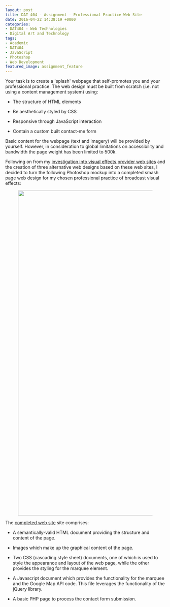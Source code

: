 ```yaml
---
layout: post
title: DAT 404 - Assignment - Professional Practice Web Site
date: 2016-04-22 14:38:19 +0000
categories:
- DAT404 - Web Technologies
- Digital Art and Technology
tags:
- Academic
- DAT404
- JavaScript
- Photoshop
- Web Development
featured_image: assignment_feature
---
```

Your task is to create a 'splash' webpage that self-promotes you and your professional practice. The web design must be built from scratch (i.e. not using a content management system) using:

- The structure of HTML elements

- Be aesthetically styled by CSS

- Responsive through JavaScript interaction

- Contain a custom built contact-me form

Basic content for the webpage (text and imagery) will be provided by yourself. However, in consideration to global limitations on accessibility and bandwidth the page weight has been limited to 500k.

<p>Following on from my <a href="http://www.circleseven.co.uk/2016/03/29/dat-404-web-technologies-assignment-preparation/">investigation </a><a href="{{ site.baseurl }}/dat-404-web-technologies-assignment-preparation/">into visual effects provider web sites</a> and the creation of three alternative web designs based on these web sites, I decided to turn the following Photoshop mockup into a completed smash page web design for my chosen professional practice of broadcast visual effects:</p>

<figure><a href="https://res.cloudinary.com/circleseven/image/upload/q_auto,f_auto/website_mockup"><img src="https://res.cloudinary.com/circleseven/image/upload/q_auto,f_auto/website_mockup" width="755" height="1024" alt="" loading="lazy"></a></figure>

<p>The <a href="http://www.circleseven.co.uk/dat404" target="_blank" rel="noreferrer noopener">completed web site</a> site comprises:</p>

- A semantically-valid HTML document providing the structure and content of the page.

- Images which make up the graphical content of the page.

- Two CSS (cascading style sheet) documents, one of which is used to style the appearance and layout of the web page, while the other provides the styling for the marquee element.

- A Javascript document which provides the functionality for the marquee and the Google Map API code. This file leverages the functionality of the jQuery library.

- A basic PHP page to process the contact form submission.

